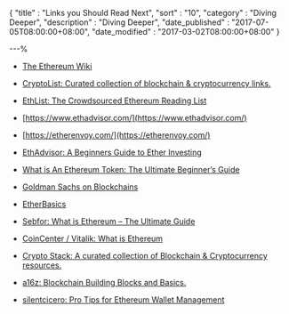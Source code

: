 {
"title"       : "Links you Should Read Next",
"sort"        : "10",
"category"    : "Diving Deeper",
"description" : "Diving Deeper",
"date_published" : "2017-07-05T08:00:00+08:00",
"date_modified"  : "2017-03-02T08:00:00+08:00"
}

---%

*  [The Ethereum Wiki](https://theethereum.wiki/w/index.php/Main_Page)

*  [CryptoList: Curated collection of blockchain & cryptocurrency links.](https://github.com/coinpride/CryptoList/blob/master/README.md)

*  [EthList: The Crowdsourced Ethereum Reading List](https://github.com/Scanate/EthList/blob/master/README.md)

*  [https://www.ethadvisor.com/](https://www.ethadvisor.com/)

*  [https://etherenvoy.com/](https://etherenvoy.com/)

*  [EthAdvisor: A Beginners Guide to Ether Investing](https://www.ethadvisor.com/beginners-guide-to-ether-ethereum-investing)

*  [What is An Ethereum Token: The Ultimate Beginner’s Guide](https://blockgeeks.com/guides/ethereum-token/)

*  [Goldman Sachs on Blockchains](http://www.goldmansachs.com/our-thinking/pages/blockchain/)

*  [EtherBasics](https://etherbasics.com/)

*  [Sebfor: What is Ethereum – The Ultimate Guide](http://sebfor.com/what-is-ethereum-explained/)

*  [CoinCenter / Vitalik: What is Ethereum](https://coincenter.org/entry/what-is-ethereum)

*  [Crypto Stack: A curated collection of Blockchain & Cryptocurrency resources.](https://cryptostack.xyz/)

*  [a16z: Blockchain Building Blocks and Basics.](https://a16z.com/2018/02/10/crypto-readings-resources/)

*  [silentcicero: Pro Tips for Ethereum Wallet Management](https://silentcicero.gitbooks.io/pro-tips-for-ethereum-wallet-management/)
